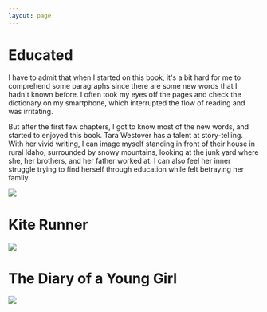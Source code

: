 ```yaml
---
layout: page
---
```


# Educated
I have to admit that when I started on this book, it's a bit hard for me to comprehend some paragraphs since there are some new words that I hadn't known before. I often took my eyes off the pages and check the dictionary on my smartphone, which interrupted the flow of reading and was irritating. 

But after the first few chapters, I got to know most of the new words, and started to enjoyed this book. Tara Westover has a talent at story-telling. With her vivid writing, I can image myself standing in front of their house in rural Idaho, surrounded by snowy mountains, looking at the junk yard where she, her brothers, and her father worked at. I can also feel her inner struggle trying to find herself through education while felt betraying  her family.


![](https://images-na.ssl-images-amazon.com/images/S/compressed.photo.goodreads.com/books/1506026635i/35133922.jpg)

# Kite Runner
![](https://m.media-amazon.com/images/I/81IzbD2IiIL.jpg)

# The Diary of a Young Girl

![](https://m.media-amazon.com/images/I/81xPFVVGesL.jpg)
